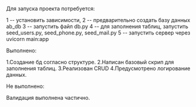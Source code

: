 Для запуска проекта потребуется:

1 -- установить зависимости,
2 -- предварительно создать базу данных ab_db
3 -- запустить файл db.py
4 -- для заполнения таблиц, запустить seed_users.py, seed_phone.py, seed_mail.py
5 -- запустить сервер через uvicorn main:app
 
 
Выполнено:

 1.Создание бд согласно структуре.
 2.Написан базовый скрип для заполнения таблиц.
 3.Реализован CRUD
 4.Предусмотрено логирование данных.
 
Не выполнено:

Валидация выполнена частично.
